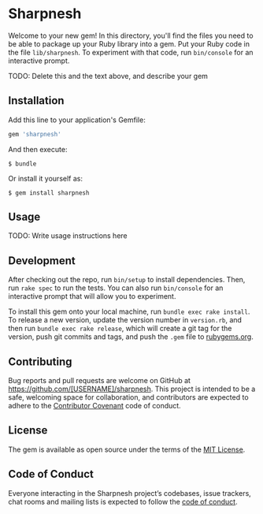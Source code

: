 # Sharpnesh

Welcome to your new gem! In this directory, you'll find the files you need to be able to package up your Ruby library into a gem. Put your Ruby code in the file `lib/sharpnesh`. To experiment with that code, run `bin/console` for an interactive prompt.

TODO: Delete this and the text above, and describe your gem

## Installation

Add this line to your application's Gemfile:

```ruby
gem 'sharpnesh'
```

And then execute:

    $ bundle

Or install it yourself as:

    $ gem install sharpnesh

## Usage

TODO: Write usage instructions here

## Development

After checking out the repo, run `bin/setup` to install dependencies. Then, run `rake spec` to run the tests. You can also run `bin/console` for an interactive prompt that will allow you to experiment.

To install this gem onto your local machine, run `bundle exec rake install`. To release a new version, update the version number in `version.rb`, and then run `bundle exec rake release`, which will create a git tag for the version, push git commits and tags, and push the `.gem` file to [rubygems.org](https://rubygems.org).

## Contributing

Bug reports and pull requests are welcome on GitHub at https://github.com/[USERNAME]/sharpnesh. This project is intended to be a safe, welcoming space for collaboration, and contributors are expected to adhere to the [Contributor Covenant](http://contributor-covenant.org) code of conduct.

## License

The gem is available as open source under the terms of the [MIT License](https://opensource.org/licenses/MIT).

## Code of Conduct

Everyone interacting in the Sharpnesh project’s codebases, issue trackers, chat rooms and mailing lists is expected to follow the [code of conduct](https://github.com/[USERNAME]/sharpnesh/blob/master/CODE_OF_CONDUCT.md).
